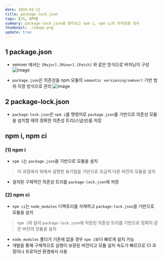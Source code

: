 ```yaml
---
date: 2024-03-12
title: package-lock.json
tags: [JS, NPM]
summary: package-lock.json을 알아보고 npm i, npm ci의 차이점을 정리
thumbnail: ./image.png
update: true
---
```



## 1 package.json
-  semver 에서는 `[Major].[Minor].[Patch]` 와 같은 방식으로 버저닝이 구성  
![image](https://github.com/Jeongseulho/Jeongseulho/assets/110578739/b0bb61eb-c79c-499e-8479-eece83f7191b)  

- `package.json`은 의존성을 npm 모듈의 `semantic versioning(semver)` 기반 범위 지정 방식으로 관리
![image](https://github.com/Jeongseulho/Jeongseulho/assets/110578739/ef5cf922-7ddf-4edb-927a-a54310313ab1)

## 2 package-lock.json
- `package-lock.json`은 `npm i`를 명령어로 `package.json`를 기반으로 의존성 모듈을 설치할 때의 정확한 의존성 트리(스냅샷)를 저장

## npm i, npm ci

### (1) npm i
- `npm i`는 `package.json`을 기반으로 모듈을 설치
> 이 과정에서 위에서 설명한 표기법을 기반으로 조금씩 다른 버전의 모듈을 설치  

   
- 설치된 구체적인 의존성 트리를 `package-lock.json`에 저장


### (2) npm ci
- `npm ci`는 `node_modules` 디렉토리를 삭제하고 `package-lock.json`을 기반으로 모듈을 설치  

> `npm i`와 달리 `package-lock.json`에 저장된 의존성 트리를 기반으로 정확히 같은 버전의 모듈을 설치
   
- `node_modules` 폴더가 기존에 없을 경우 `npm i`보다 빠르게 설치 가능
- 개발을 통해 구체적으로 실행이 보장된 버전이고 모듈 설치 속도가 빠르므로 CI 과정이나 프로덕션 환경에서 사용
